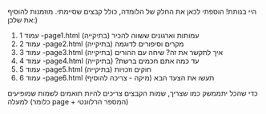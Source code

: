 היי בנותת!
הוספתי לכאן את החלק של הלומדה, כולל קבצים שסיימתי. מוזמנות להוסיף את שלכן:)


1. עמוד 1 -page1.html עמותות וארגונים ששווה להכיר (בתיקייה)
2. עמוד 2 -page2.html מקרים וסיפורים לדוגמה (בתיקייה)
3. עמוד 3 -page3.html איך לתקשר את זה? שיחה עם ההורים (בתיקייה)
4. עמוד 4 -page4.html עד כמה אתם חכמים ברשת? (בתיקייה)
5. עמוד 5 -page5.html חוקים וזכויות (בתיקייה)
6. עמוד 6 -page6.html תעשו את הצעד הבא (מיקה - צריכה להוסיף)


כדי שהכל יתממשק כמו שצריך, שמות הקבצים צריכים להיות תואמים לשמות שמופיעים למעלה (כלומר page + המספר הרלוונטי)
